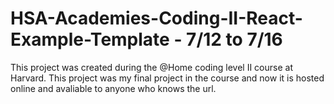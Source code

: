 # HSA-Academies-Coding-II-React-Example-Template - 7/12 to 7/16

This project was created during the @Home coding level II course at Harvard. This project was my final project in the course and now it is hosted online and avaliable to anyone who knows the url. 